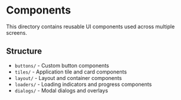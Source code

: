 # Components

This directory contains reusable UI components used across multiple screens.

## Structure

- `buttons/` - Custom button components
- `tiles/` - Application tile and card components
- `layout/` - Layout and container components
- `loaders/` - Loading indicators and progress components
- `dialogs/` - Modal dialogs and overlays
